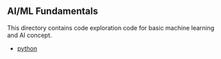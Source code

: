 ## AI/ML Fundamentals
This directory contains code exploration code for basic machine learning and
AI concept.

* [python](./python)
